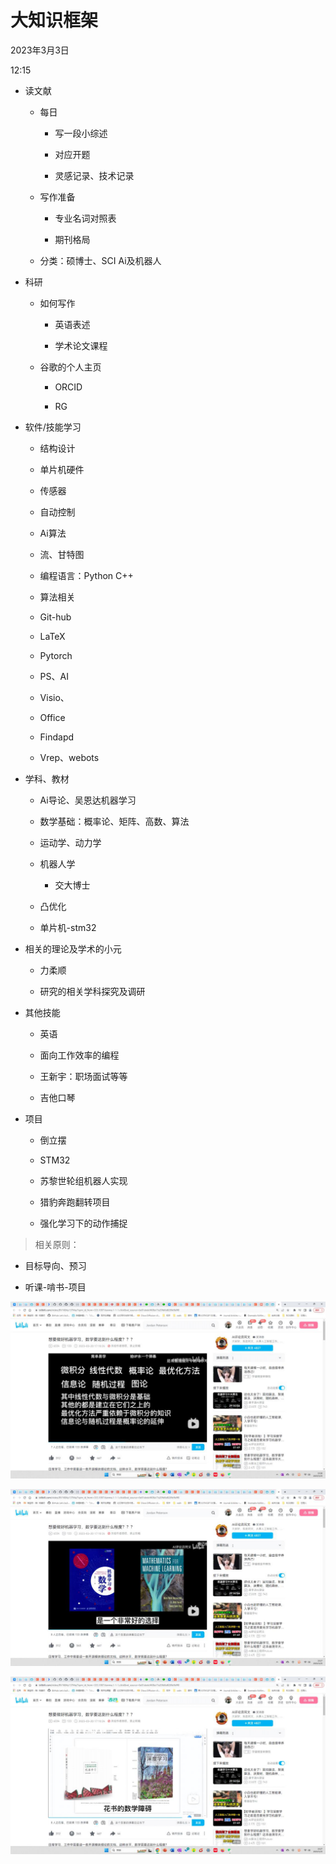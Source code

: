 # 大知识框架


2023年3月3日

12:15

 

-   读文献

    -   每日

        -   写一段小综述

        -   对应开题

        -   灵感记录、技术记录

    -   写作准备

        -   专业名词对照表

        -   期刊格局

    -   分类：硕博士、SCI Ai及机器人

<!-- -->

-   科研

    -   如何写作

        -   英语表述

        -   学术论文课程

    -   谷歌的个人主页

        -   ORCID

        -   RG

-   软件/技能学习

    -   结构设计

    -   单片机硬件

    -   传感器

    -   自动控制

    -   Ai算法

    -   流、甘特图

    -   编程语言：Python C++

    -   算法相关

    -   Git-hub

    -   LaTeX

    -   Pytorch

    -   PS、AI

    -   Visio、

    -   Office

    -   Findapd

    -   Vrep、webots

<!-- -->

-   学科、教材

    -   Ai导论、吴恩达机器学习

    -   数学基础：概率论、矩阵、高数、算法

    -   运动学、动力学

    -   机器人学

        -   交大博士

    -   凸优化

    -   单片机-stm32

-   相关的理论及学术的小元

    -   力柔顺

    -   研究的相关学科探究及调研

-   其他技能

    -   英语

    -   面向工作效率的编程

    -   王新宇：职场面试等等

    -   吉他口琴

-   项目

    -   倒立摆

    -   STM32

    -   苏黎世轮组机器人实现

    -   猎豹奔跑翻转项目

    -   强化学习下的动作捕捉

>  
>
> 相关原则：

-   目标导向、预习

-   听课-啃书-项目

>  
>
>  
>
![](../../../../assets/000_大知识框架_000.png) 
>
>  
>
![](../../../../assets/000_大知识框架_001.png) 
>
>  
>
![](../../../../assets/000_大知识框架_002.png) 
